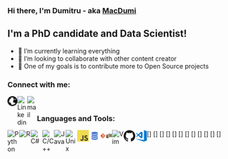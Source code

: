 ### Hi there, I'm Dumitru - aka <a href="https://dumitruduca.com">MacDumi</a>

## I'm a PhD candidate and Data Scientist!
- 🌱 I’m currently learning everything
- 👯 I’m looking to collaborate with other content creator
- 🥅 One of my goals is to contribute more to Open Source projects

### Connect with me:

<a href="https://dumitruduca.com"><img align="left" alt="dumitruduca.com" width="22px" src="https://raw.githubusercontent.com/iconic/open-iconic/master/svg/globe.svg" /></a>
<a href="https://www.linkedin.com/in/dumitru-duca-2b5bbb124"><img align="left" alt="Linkedin" width="22px" src="https://cdn.jsdelivr.net/npm/simple-icons@v3/icons/linkedin.svg" /></a>
<a href="mailto:me@dumitruduca.com"><img align="left" alt="mail" width="22px" src="https://cdn.onlinewebfonts.com/svg/img_248319.png" /></a>

<br />

### Languages and Tools:

[<img align="left" alt="Python" width="26px" src="https://cdn4.iconfinder.com/data/icons/logos-and-brands/512/267_Python_logo-512.png" />]
[<img align="left" alt="R" width="26px" src="https://upload.wikimedia.org/wikipedia/commons/thumb/1/1b/R_logo.svg/724px-R_logo.svg.png" />]
[<img align="left" alt="C#" width="26px" src="https://seeklogo.com/images/C/c-sharp-c-logo-02F17714BA-seeklogo.com.png" />]
[<img align="left" alt="C/C++" width="26px" src="https://seeklogo.com/images/C/c-logo-43CE78FF9C-seeklogo.com.png" />]
[<img align="left" alt="Java" width="26px" src="http://images4.wikia.nocookie.net/__cb20101031041706/spore/images/thumb/2/2e/Java_Logo.svg/300px-Java_Logo.svg.png" />]
[<img align="left" alt="Unix" width="26px" src="https://seeklogo.com/images/L/Linux_Tux-logo-DA252F3C21-seeklogo.com.png" />]
[<img align="left" alt="JavaScript" width="26px" src="https://raw.githubusercontent.com/github/explore/80688e429a7d4ef2fca1e82350fe8e3517d3494d/topics/javascript/javascript.png" />]
[<img align="left" alt="SQL" width="26px" src="https://raw.githubusercontent.com/github/explore/80688e429a7d4ef2fca1e82350fe8e3517d3494d/topics/sql/sql.png" />]
[<img align="left" alt="Git" width="26px" src="https://raw.githubusercontent.com/github/explore/80688e429a7d4ef2fca1e82350fe8e3517d3494d/topics/git/git.png" />]
[<img align="left" alt="Vim" width="26px" src="https://upload.wikimedia.org/wikipedia/commons/4/4f/Icon-Vim.svg" />]
[<img align="left" alt="GitHub" width="26px" src="https://raw.githubusercontent.com/github/explore/78df643247d429f6cc873026c0622819ad797942/topics/github/github.png" />]
[<img align="left" alt="Visual Studio Code" width="26px" src="https://raw.githubusercontent.com/github/explore/80688e429a7d4ef2fca1e82350fe8e3517d3494d/topics/visual-studio-code/visual-studio-code.png" />]
